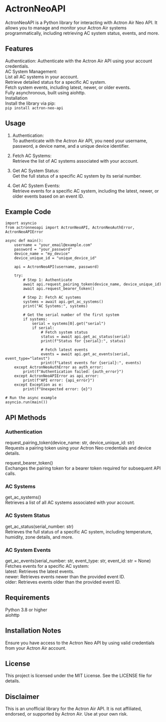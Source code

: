 # ActronNeoAPI
ActronNeoAPI is a Python library for interacting with Actron Air Neo API. It allows you to manage and monitor your Actron Air systems programmatically, including retrieving AC system status, events, and more.  

## Features
Authentication: Authenticate with the Actron Air API using your account credentials.  
AC System Management:  
List all AC systems in your account.  
Retrieve detailed status for a specific AC system.  
Fetch system events, including latest, newer, or older events.  
Fully asynchronous, built using aiohttp.  
Installation  
Install the library via pip:  
`pip install actron-neo-api`  

## Usage
1. Authentication:  
To authenticate with the Actron Air API, you need your username, password, a device name, and a unique device identifier.  

2. Fetch AC Systems:  
Retrieve the list of AC systems associated with your account.  

3. Get AC System Status:  
Get the full status of a specific AC system by its serial number.  

4. Get AC System Events:  
Retrieve events for a specific AC system, including the latest, newer, or older events based on an event ID.  

## Example Code
    import asyncio
    from actronneoapi import ActronNeoAPI, ActronNeoAuthError, ActronNeoAPIError

    async def main():
        username = "your_email@example.com"
        password = "your_password"
        device_name = "my_device"
        device_unique_id = "unique_device_id"

        api = ActronNeoAPI(username, password)

        try:
            # Step 1: Authenticate
            await api.request_pairing_token(device_name, device_unique_id)
            await api.request_bearer_token()

            # Step 2: Fetch AC systems
            systems = await api.get_ac_systems()
            print("AC Systems:", systems)

            # Get the serial number of the first system
            if systems:
                serial = systems[0].get("serial")
                if serial:
                    # Fetch system status
                    status = await api.get_ac_status(serial)
                    print(f"Status for {serial}:", status)

                    # Fetch latest events
                    events = await api.get_ac_events(serial, event_type="latest")
                    print(f"Latest events for {serial}:", events)
        except ActronNeoAuthError as auth_error:
            print(f"Authentication failed: {auth_error}")
        except ActronNeoAPIError as api_error:
            print(f"API error: {api_error}")
        except Exception as e:
            print(f"Unexpected error: {e}")

    # Run the async example
    asyncio.run(main())

## API Methods
### Authentication
request_pairing_token(device_name: str, device_unique_id: str)  
Requests a pairing token using your Actron Neo credentials and device details.  

request_bearer_token()  
Exchanges the pairing token for a bearer token required for subsequent API calls.  

### AC Systems
get_ac_systems()  
Retrieves a list of all AC systems associated with your account.  

### AC System Status
get_ac_status(serial_number: str)  
Retrieves the full status of a specific AC system, including temperature, humidity, zone details, and more.  

### AC System Events
get_ac_events(serial_number: str, event_type: str, event_id: str = None)  
Fetches events for a specific AC system:  
latest: Retrieves the latest events.  
newer: Retrieves events newer than the provided event ID.  
older: Retrieves events older than the provided event ID.  

## Requirements
Python 3.8 or higher  
aiohttp  

## Installation Notes
Ensure you have access to the Actron Neo API by using valid credentials from your Actron Air account.  

## License
This project is licensed under the MIT License. See the LICENSE file for details.  

## Disclaimer
This is an unofficial library for the Actron Air API. It is not affiliated, endorsed, or supported by Actron Air. Use at your own risk.
